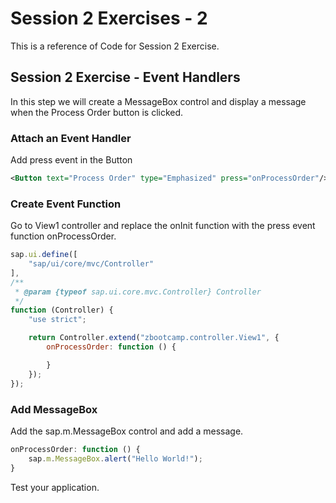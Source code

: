 # Session 2 Exercises - 2
This is a reference of Code for Session 2 Exercise.

## Session 2 Exercise - Event Handlers
In this step we will create a MessageBox control and display a message when the Process Order button is clicked. 

### Attach an Event Handler
Add press event in the Button
```xml
<Button text="Process Order" type="Emphasized" press="onProcessOrder"/>
```

### Create Event Function
Go to View1 controller and replace the onInit function with the press event function onProcessOrder.
```js
sap.ui.define([
    "sap/ui/core/mvc/Controller"
],
/**
 * @param {typeof sap.ui.core.mvc.Controller} Controller
 */
function (Controller) {
    "use strict";

    return Controller.extend("zbootcamp.controller.View1", {
        onProcessOrder: function () {

        }
    });
});
```

### Add MessageBox
Add the sap.m.MessageBox control and add a message. 
```js
onProcessOrder: function () {
    sap.m.MessageBox.alert("Hello World!");
}
```

Test your application.
